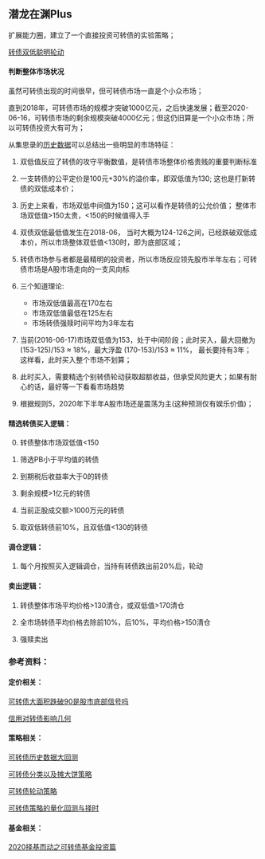 ## 潜龙在渊Plus

扩展能力圈，建立了一个直接投资可转债的实验策略；

[转债双低聪明轮动](https://xueqiu.com/P/ZH2169375)

#### 判断整体市场状况

虽然可转债出现的时间很早，但可转债市场一直是个小众市场；

直到2018年，可转债市场的规模才突破1000亿元，之后快速发展；截至2020-06-16，可转债市场的剩余规模突破4000亿元；但这仍旧算是一个小众市场；所以可转债投资大有可为；

从集思录的[历史数据](https://www.jisilu.cn/data/cbnew/cb_index/)可以总结出一些明显的市场特征：

1. 双低值反应了转债的攻守平衡数值，是转债市场整体价格贵贱的重要判断标准

2. 一支转债的公平定价是100元+30%的溢价率，即双低值为130; 这也是打新转债的双低成本价；

3. 历史上来看，市场双低中间值为150；这可以看作是转债的公允价值； 整体市场双低值>150太贵，<150的时候值得入手

4. 双债双低最低值发生在2018-06， 当时大概为124-126之间，已经跌破双低成本价，所以市场整体双低值<130时，即为底部区域；

5. 转债市场参与者都是最精明的投资者，所以市场反应领先股市半年左右；可转债市场是A股市场走向的一支风向标

6. 三个知道理论:

    - 市场双低值最高在170左右
    - 市场双低值最低在125左右
    - 市场转债强赎时间平均为3年左右

7. 当前(2016-06-17)市场双低值为153，处于中间阶段；此时买入，最大回撤为 (153-125)/153 ≈ 18%，最大浮盈 (170-153)/153 ≈ 11%， 最长要持有3年； 这样看，此时买入整个市场不划算；

8. 此时买入，需要精选个别转债轮动获取超额收益，但承受风险更大；如果有耐心的话，最好等一下看看市场趋势

9. 根据规则5，2020年下半年A股市场还是震荡为主(这种预测仅有娱乐价值)；

#### 精选转债买入逻辑：

0. 转债整体市场双低值<150

1. 筛选PB小于平均值的转债

2. 到期税后收益率大于0的转债

3. 剩余规模>1亿元的转债

4. 当前正股成交额>1000万元的转债

5. 取双低转债前10%，且双低值<130的转债

#### 调仓逻辑：

1. 每个月按照买入逻辑调仓，当持有转债跌出前20%后，轮动

#### 卖出逻辑：

1. 转债整体市场平均价格>130清仓，或双低值>170清仓

2. 全市场转债平均价格去除前10%，后10%，平均价格>150清仓

3. 强赎卖出


### 参考资料：

#### 定价相关：

[可转债大面积跌破90是股市底部信号吗](https://xueqiu.com/2680567071/141901038)

[信用对转债影响几何](http://bond.jrj.com.cn/2019/09/05080528092151.shtml)

#### 策略相关：

[可转债历史数据大回测](https://mp.weixin.qq.com/s?__biz=MzI0MzU1OTA4Mw==&mid=2247486292&idx=1&sn=d693644096b12be3bcc0f75794bace45&scene=21#wechat_redirect)

[可转债分类以及摊大饼策略](https://www.jisilu.cn/question/351279)

[可转债轮动策略](https://www.jisilu.cn/question/273614)

[可转债策略的量化回测与择时](https://www.jisilu.cn/question/336811)

#### 基金相关：

[2020择基而动之可转债基金投资篇](https://xueqiu.com/4484400907/142905985)

